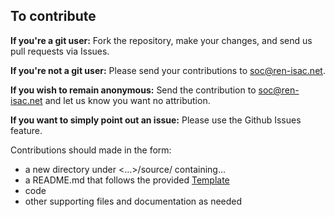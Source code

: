 ## To contribute

**If you're a git user:** Fork the repository, make your changes, and send us pull requests via Issues.

**If you're not a git user:** Please send your contributions to soc@ren-isac.net.

**If you wish to remain anonymous:** Send the contribution to soc@ren-isac.net and let us know you want no attribution.

**If you want to simply point out an issue:** Please use the Github Issues feature.

Contributions should made in the form:

- a new directory under <...>/source/ containing...
- a README.md that follows the provided [Template](source/TEMPLATE_for_resource_README.md)
- code
- other supporting files and documentation as needed
